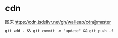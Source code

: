 # cdn
图床
https://cdn.jsdelivr.net/gh/wallleap/cdn@master
```
git add . && git commit -m "update" && git push -f
```
